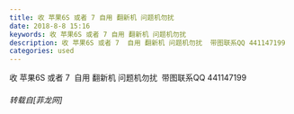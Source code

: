 ```yaml
---
title: 收 苹果6S 或者 7 自用 翻新机 问题机勿扰
date: 2018-8-8 15:16
keywords: 收 苹果6S 或者 7 自用 翻新机 问题机勿扰
description: 收 苹果6S 或者 7  自用 翻新机 问题机勿扰  带图联系QQ 441147199
categories: used
---
```

<td class="t_f" id="postmessage_1611166">

收 苹果6S 或者 7  自用 翻新机 问题机勿扰  带图联系QQ 441147199</td>
###### 转载自[菲龙网]